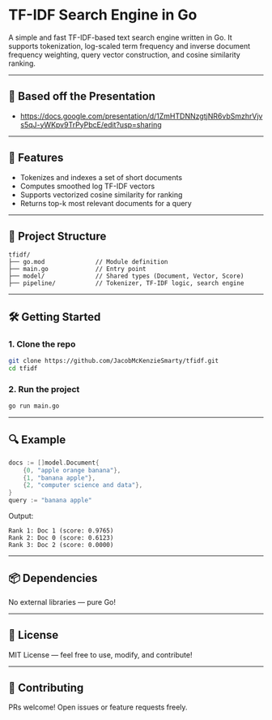 # TF-IDF Search Engine in Go

A simple and fast TF-IDF-based text search engine written in Go. It supports tokenization, log-scaled term frequency and inverse document frequency weighting, query vector construction, and cosine similarity ranking.

---

## 🛝 Based off the Presentation

- https://docs.google.com/presentation/d/1ZmHTDNNzgtjNR6vbSmzhrVjvs5qJ-yWKpv9TrPyPbcE/edit?usp=sharing


---

## 🚀 Features

- Tokenizes and indexes a set of short documents
- Computes smoothed log TF-IDF vectors
- Supports vectorized cosine similarity for ranking
- Returns top-k most relevant documents for a query

---

## 🧱 Project Structure

```
tfidf/
├── go.mod              // Module definition
├── main.go             // Entry point
├── model/              // Shared types (Document, Vector, Score)
├── pipeline/           // Tokenizer, TF-IDF logic, search engine
```

---

## 🛠️ Getting Started

### 1. Clone the repo

```bash
git clone https://github.com/JacobMcKenzieSmarty/tfidf.git
cd tfidf
```

### 2. Run the project

```bash
go run main.go
```

---

## 🔍 Example

```go
docs := []model.Document{
    {0, "apple orange banana"},
    {1, "banana apple"},
    {2, "computer science and data"},
}
query := "banana apple"
```

Output:

```
Rank 1: Doc 1 (score: 0.9765)
Rank 2: Doc 0 (score: 0.6123)
Rank 3: Doc 2 (score: 0.0000)
```

---

## 📦 Dependencies

No external libraries — pure Go!

---

## 📜 License

MIT License — feel free to use, modify, and contribute!

---

## 🤝 Contributing

PRs welcome! Open issues or feature requests freely.
